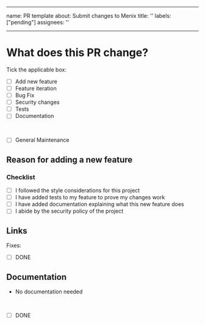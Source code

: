 <!--
SPDX-FileCopyrightText: Menix-OS Team <info@menix-os.org>
SPDX-License-Identifier: LGPL-2.1-only
-->
---
name: PR template
about: Submit changes to Menix
title: ''
labels: ["pending"]
assignees: ''


---

# What does this PR change?

<!-- Provide a short description of what exactly your PR changes here -->

Tick the applicable box:
- [ ] Add new feature
- [ ] Feature iteration
- [ ] Bug Fix
- [ ] Security changes
- [ ] Tests
- [ ] Documentation
<br/>

- [ ] General Maintenance

<!-- Other please specify -->

## Reason for adding a new feature

<!-- If you add a new feature, please provide a brief summary on your reasons for your addition. -->

### Checklist

- [ ] I followed the style considerations for this project
- [ ] I have added tests to my feature to prove my changes work
- [ ] I have added documentation explaining what this new feature does
- [ ] I abide by the security policy of the project

## Links

<!-- In case you changes fix an existing issue please link it below: -->

Fixes:

- [ ] DONE

## Documentation

<!-- Provide a description about documentation changes necessary or done here. -->

- No documentation needed
<br/>

- [ ] DONE
